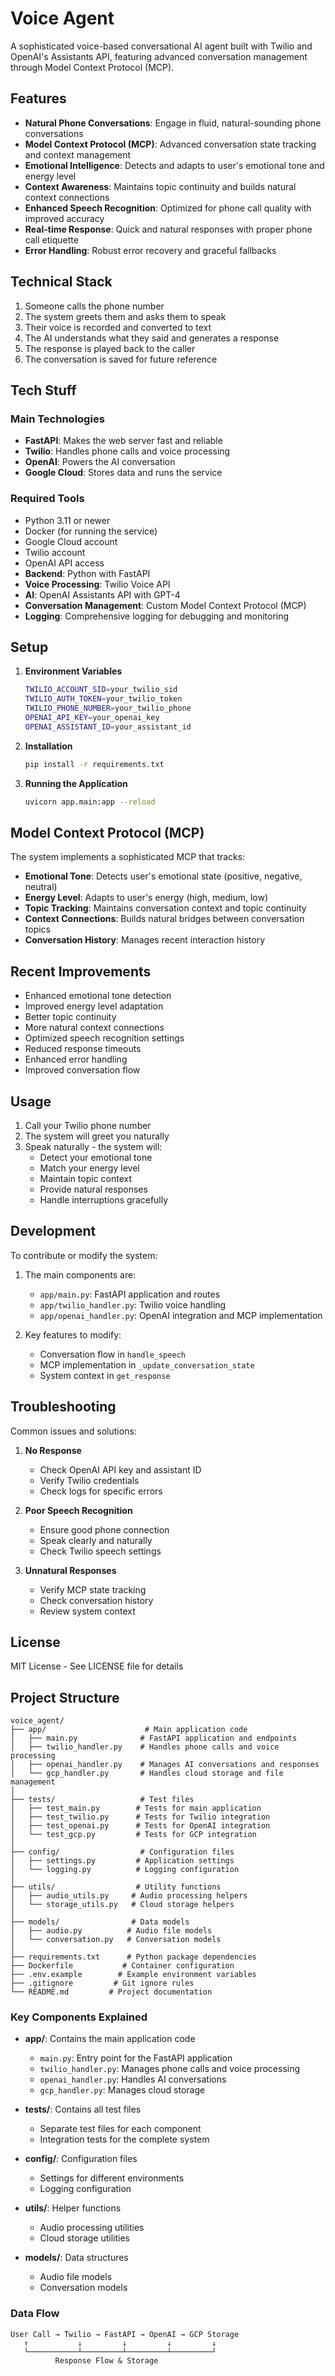 # Voice Agent

A sophisticated voice-based conversational AI agent built with Twilio and OpenAI's Assistants API, featuring advanced conversation management through Model Context Protocol (MCP).

## Features

- **Natural Phone Conversations**: Engage in fluid, natural-sounding phone conversations
- **Model Context Protocol (MCP)**: Advanced conversation state tracking and context management
- **Emotional Intelligence**: Detects and adapts to user's emotional tone and energy level
- **Context Awareness**: Maintains topic continuity and builds natural context connections
- **Enhanced Speech Recognition**: Optimized for phone call quality with improved accuracy
- **Real-time Response**: Quick and natural responses with proper phone call etiquette
- **Error Handling**: Robust error recovery and graceful fallbacks

## Technical Stack

1. Someone calls the phone number
2. The system greets them and asks them to speak
3. Their voice is recorded and converted to text
4. The AI understands what they said and generates a response
5. The response is played back to the caller
6. The conversation is saved for future reference

## Tech Stuff

### Main Technologies
- **FastAPI**: Makes the web server fast and reliable
- **Twilio**: Handles phone calls and voice processing
- **OpenAI**: Powers the AI conversation
- **Google Cloud**: Stores data and runs the service

### Required Tools
- Python 3.11 or newer
- Docker (for running the service)
- Google Cloud account
- Twilio account
- OpenAI API access
- **Backend**: Python with FastAPI
- **Voice Processing**: Twilio Voice API
- **AI**: OpenAI Assistants API with GPT-4
- **Conversation Management**: Custom Model Context Protocol (MCP)
- **Logging**: Comprehensive logging for debugging and monitoring





## Setup

1. **Environment Variables**
   ```bash
   TWILIO_ACCOUNT_SID=your_twilio_sid
   TWILIO_AUTH_TOKEN=your_twilio_token
   TWILIO_PHONE_NUMBER=your_twilio_phone
   OPENAI_API_KEY=your_openai_key
   OPENAI_ASSISTANT_ID=your_assistant_id
   ```

2. **Installation**
   ```bash
   pip install -r requirements.txt
   ```

3. **Running the Application**
   ```bash
   uvicorn app.main:app --reload
   ```

## Model Context Protocol (MCP)

The system implements a sophisticated MCP that tracks:

- **Emotional Tone**: Detects user's emotional state (positive, negative, neutral)
- **Energy Level**: Adapts to user's energy (high, medium, low)
- **Topic Tracking**: Maintains conversation context and topic continuity
- **Context Connections**: Builds natural bridges between conversation topics
- **Conversation History**: Manages recent interaction history

## Recent Improvements

- Enhanced emotional tone detection
- Improved energy level adaptation
- Better topic continuity
- More natural context connections
- Optimized speech recognition settings
- Reduced response timeouts
- Enhanced error handling
- Improved conversation flow

## Usage

1. Call your Twilio phone number
2. The system will greet you naturally
3. Speak naturally - the system will:
   - Detect your emotional tone
   - Match your energy level
   - Maintain topic context
   - Provide natural responses
   - Handle interruptions gracefully

## Development

To contribute or modify the system:

1. The main components are:
   - `app/main.py`: FastAPI application and routes
   - `app/twilio_handler.py`: Twilio voice handling
   - `app/openai_handler.py`: OpenAI integration and MCP implementation

2. Key features to modify:
   - Conversation flow in `handle_speech`
   - MCP implementation in `_update_conversation_state`
   - System context in `get_response`

## Troubleshooting

Common issues and solutions:

1. **No Response**
   - Check OpenAI API key and assistant ID
   - Verify Twilio credentials
   - Check logs for specific errors

2. **Poor Speech Recognition**
   - Ensure good phone connection
   - Speak clearly and naturally
   - Check Twilio speech settings

3. **Unnatural Responses**
   - Verify MCP state tracking
   - Check conversation history
   - Review system context

## License

MIT License - See LICENSE file for details

## Project Structure

```
voice_agent/
├── app/                      # Main application code
│   ├── main.py              # FastAPI application and endpoints
│   ├── twilio_handler.py    # Handles phone calls and voice processing
│   ├── openai_handler.py    # Manages AI conversations and responses
│   └── gcp_handler.py       # Handles cloud storage and file management
│
├── tests/                   # Test files
│   ├── test_main.py        # Tests for main application
│   ├── test_twilio.py      # Tests for Twilio integration
│   ├── test_openai.py      # Tests for OpenAI integration
│   └── test_gcp.py         # Tests for GCP integration
│
├── config/                  # Configuration files
│   ├── settings.py         # Application settings
│   └── logging.py          # Logging configuration
│
├── utils/                  # Utility functions
│   ├── audio_utils.py     # Audio processing helpers
│   └── storage_utils.py   # Cloud storage helpers
│
├── models/                # Data models
│   ├── audio.py          # Audio file models
│   └── conversation.py   # Conversation models
│
├── requirements.txt      # Python package dependencies
├── Dockerfile           # Container configuration
├── .env.example        # Example environment variables
├── .gitignore         # Git ignore rules
└── README.md         # Project documentation
```

### Key Components Explained

- **app/**: Contains the main application code
  - `main.py`: Entry point for the FastAPI application
  - `twilio_handler.py`: Manages phone calls and voice processing
  - `openai_handler.py`: Handles AI conversations
  - `gcp_handler.py`: Manages cloud storage

- **tests/**: Contains all test files
  - Separate test files for each component
  - Integration tests for the complete system

- **config/**: Configuration files
  - Settings for different environments
  - Logging configuration

- **utils/**: Helper functions
  - Audio processing utilities
  - Cloud storage utilities

- **models/**: Data structures
  - Audio file models
  - Conversation models

### Data Flow

```
User Call → Twilio → FastAPI → OpenAI → GCP Storage
   ↑           ↓         ↓         ↓         ↓
   └───────────┴─────────┴─────────┴─────────┘
          Response Flow & Storage
```



